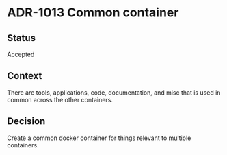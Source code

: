 # ADR-1013 Common container

## Status

Accepted

## Context

There are tools, applications, code, documentation, and misc that is used in common
across the other containers.

## Decision

Create a common docker container for things relevant to multiple containers.
